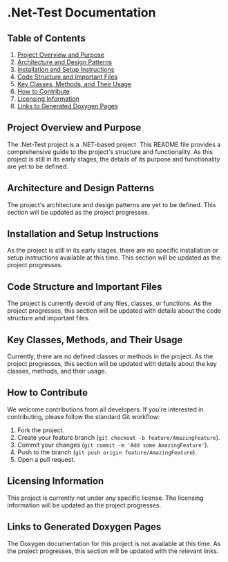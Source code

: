 # .Net-Test Documentation

## Table of Contents
1. [Project Overview and Purpose](#project-overview-and-purpose)
2. [Architecture and Design Patterns](#architecture-and-design-patterns)
3. [Installation and Setup Instructions](#installation-and-setup-instructions)
4. [Code Structure and Important Files](#code-structure-and-important-files)
5. [Key Classes, Methods, and Their Usage](#key-classes-methods-and-their-usage)
6. [How to Contribute](#how-to-contribute)
7. [Licensing Information](#licensing-information)
8. [Links to Generated Doxygen Pages](#links-to-generated-doxygen-pages)

## Project Overview and Purpose
The .Net-Test project is a .NET-based project. This README file provides a comprehensive guide to the project's structure and functionality. As this project is still in its early stages, the details of its purpose and functionality are yet to be defined.

## Architecture and Design Patterns
The project's architecture and design patterns are yet to be defined. This section will be updated as the project progresses.

## Installation and Setup Instructions
As the project is still in its early stages, there are no specific installation or setup instructions available at this time. This section will be updated as the project progresses.

## Code Structure and Important Files
The project is currently devoid of any files, classes, or functions. As the project progresses, this section will be updated with details about the code structure and important files.

## Key Classes, Methods, and Their Usage
Currently, there are no defined classes or methods in the project. As the project progresses, this section will be updated with details about the key classes, methods, and their usage.

## How to Contribute
We welcome contributions from all developers. If you're interested in contributing, please follow the standard Git workflow:

1. Fork the project.
2. Create your feature branch (`git checkout -b feature/AmazingFeature`).
3. Commit your changes (`git commit -m 'Add some AmazingFeature'`).
4. Push to the branch (`git push origin feature/AmazingFeature`).
5. Open a pull request.

## Licensing Information
This project is currently not under any specific license. The licensing information will be updated as the project progresses.

## Links to Generated Doxygen Pages
The Doxygen documentation for this project is not available at this time. As the project progresses, this section will be updated with the relevant links.
